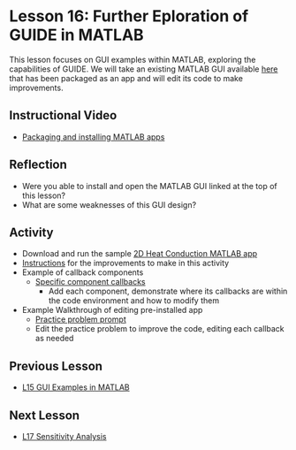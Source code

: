 # **Lesson 16: Further Eploration of GUIDE in MATLAB**

This lesson focuses on GUI examples within MATLAB, exploring the capabilities of GUIDE. We will take an existing MATLAB GUI available [here](https://bitbucket.org/ashleefv/checlassfa20/src/master/In%20Class%20Problem%20Activities/MATLAB/2D%20Heat%20Conduction.mlappinstall) that has been packaged as an app and will edit its code to make improvements.

## **Instructional Video**
* [Packaging and installing MATLAB apps](https://www.mathworks.com/videos/packaging-and-installing-matlab-apps-101563.html)
 
## **Reflection**
* Were you able to install and open the MATLAB GUI linked at the top of this lesson?
* What are some weaknesses of this GUI design?

## **Activity**
* Download and run the sample [2D Heat Conduction MATLAB app](https://bitbucket.org/ashleefv/checlassfa20/src/master/In%20Class%20Problem%20Activities/MATLAB/2D%20Heat%20Conduction.mlappinstall)
* [Instructions](https://github.com/ashleefv/ApplNumComp/blob/master/CHEclassFa20/In%20Class%20Problem%20Activities/MATLAB/2DHeatConduction%20GUI%20In-Class%20Problem.pdf) for the improvements to make in this activity
* Example of callback components
  * [Specific component callbacks](https://www.mathworks.com/help/matlab/creating_guis/add-code-for-components-in-callbacks.html)
    * Add each component, demonstrate where its callbacks are within the code environment and how to modify them
* Example Walkthrough of editing pre-installed app
  * [Practice problem prompt](https://github.com/ashleefv/ApplNumComp/blob/master/2DHeatConduction%20GUI%20In-Class%20Problem.pdf)
   * Edit the practice problem to improve the code, editing each callback as needed


## **Previous Lesson**
 * [L15 GUI Examples in MATLAB](/L15%20MATLAB%20and%20GUIDE.md)

## **Next Lesson**
 * [L17 Sensitivity Analysis](/L17%20Sensitivity%20Analysis.md)
